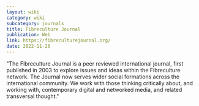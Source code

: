 ```yaml
---
layout: wiki
category: wiki
subcategory: journals
title: Fibreculture Journal
publication: Web
link: https://fibreculturejournal.org/
date: 2022-11-20
---
```


"The Fibreculture Journal is a peer reviewed international journal, first published in 2003 to explore issues and ideas within the Fibreculture network. The Journal now serves wider social formations across the international community. We work with those thinking critically about, and working with, contemporary digital and networked media, and related transversal thought."
